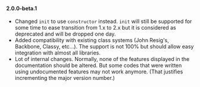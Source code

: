 #### 2.0.0-beta.1

* Changed `init` to use `constructor` instead. `init` will still be supported for some time to ease transition from 1.x
  to 2.x but it is considered as deprecated and will be dropped one day.
* Added compatibility with existing class systems (John Resig's, Backbone, Classy, etc...). The support is not 100% but
  should allow easy integration with almost all libraries.
* Lot of internal changes. Normally, none of the features displayed in the documentation should be altered. But some
  codes that were written using undocumented features may not work anymore. (That justifies incrementing the major
  version number.)

